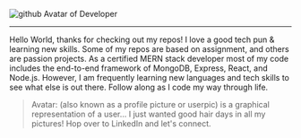 ![github Avatar of Developer](https://user-images.githubusercontent.com/55456375/102271045-099ddd00-3edc-11eb-8853-7e78090f3565.png)

---

Hello World, thanks for checking out my repos! I love a good tech pun & learning new skills. Some of my repos are based on assignment, and others are passion projects. As a certified MERN stack developer most of my code includes the end-to-end framework of MongoDB, Express, React, and Node.js. However, I am frequently learning new languages and tech skills to see what else is out there. Follow along as I code my way through life. 

> Avatar: (also known as a profile picture or userpic) is a graphical representation of a user... I just wanted good hair days in all my pictures! Hop over to LinkedIn and let's connect.


